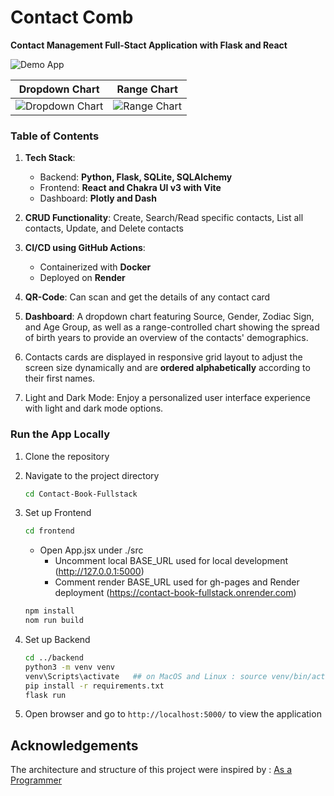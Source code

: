 
# Contact Comb

**Contact Management Full-Stact Application with Flask and React**

![Demo App](https://github.com/user-attachments/assets/9b147059-8d60-4f40-8522-51fc8fc2f862)

Dropdown Chart      |  Range Chart
:-------------------------:|:-------------------------:
![Dropdown Chart](https://github.com/user-attachments/assets/f2bebb1b-4aea-48ef-9c5c-82fa7aca9f6e) | ![Range Chart](https://github.com/user-attachments/assets/f8f573f8-cc89-4386-b8cb-d4a71d52fe1d)


### Table of Contents

1. **Tech Stack**: 
    - Backend: **Python, Flask, SQLite, SQLAlchemy**
    - Frontend: **React and Chakra UI v3 with Vite**
    - Dashboard: **Plotly and Dash**

2. **CRUD Functionality**: Create, Search/Read specific contacts, List all contacts, Update, and Delete contacts

3. **CI/CD using GitHub Actions**: 
    - Containerized with **Docker**
    - Deployed on **Render**

4. **QR-Code**: Can scan and get the details of any contact card

5. **Dashboard**: A dropdown chart featuring Source, Gender, Zodiac Sign, and Age Group, as well as a range-controlled chart showing the spread of birth years to provide an overview of the contacts' demographics.

6. Contacts cards are displayed in responsive grid layout to adjust the screen size dynamically and are **ordered alphabetically** according to their first names.

7. Light and Dark Mode: Enjoy a personalized user interface experience with light and dark mode options.


### Run the App Locally

1. Clone the repository

2. Navigate to the project directory
    ```bash
    cd Contact-Book-Fullstack
    ```

3. Set up Frontend
    ```bash
    cd frontend
    ```
    * Open App.jsx under ./src
        * Uncomment local BASE_URL used for local development (http://127.0.0.1:5000)
        * Comment render BASE_URL used for gh-pages and Render deployment (https://contact-book-fullstack.onrender.com)
    
    ```bash
    npm install
    nom run build
    ```

4. Set up Backend
    ```bash
    cd ../backend
    python3 -m venv venv
    venv\Scripts\activate   ## on MacOS and Linux : source venv/bin/activate
    pip install -r requirements.txt
    flask run
    ```

5. Open browser and go to `http://localhost:5000/` to view the application

## Acknowledgements
The architecture and structure of this project were inspired by : [As a Programmer](https://github.com/burakorkmez/react-python-tutorial)
